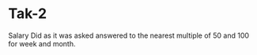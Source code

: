 # Tak-2
Salary
Did as it was asked answered to the nearest multiple of 50 and 100 for week and month.
